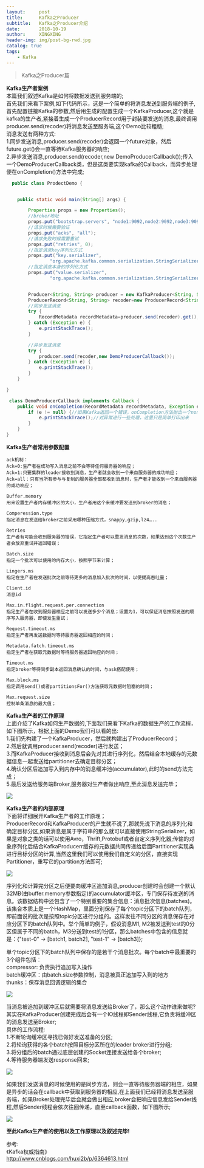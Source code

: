 ```yaml
---
layout:     post
title:      Kafka之Producer
subtitle:   Kafka之Producer介绍
date:       2018-10-19
author:     XINGXING
header-img: img/post-bg-rwd.jpg
catalog: true
tags:
    - Kafka
---
```


>
>Kafka之Producer篇
>

**Kafka生产者案例**  
本篇我们叙述Kafka是如何将数据发送到服务端的;  
首先我们来看下案例,如下代码所示，这是一个简单的将消息发送到服务端的例子,首先配置链接Kafka的参数,然后用生成的配置生成一个KafkaProducer,这个就是kafka的生产者,紧接着生成一个ProducerRecord用于封装要发送的消息,最终调用producer.send(recoder)将消息发送至服务端,这个Demo比较粗糙;    
消息发送有两种方式:    
1.同步发送消息,producer.send(recoder)会返回一个future对象，然后future.get()会一直等待Kafka服务器的响应;  
2.异步发送消息,producer.send(recoder,new DemoProducerCallback());传入一个DemoProducerCallback类，但是这类要实现kafka的Callback，而异步处理便在onCompletion()方法中完成;  

```java
  public class ProdectDemo {


    public static void main(String[] args) {

        Properties props = new Properties();
        //broker地址
        props.put("bootstrap.servers", "node1:9092,node2:9092,node3:9092");
        //请求时候需要验证
        props.put("acks", "all");
        //请求失败时候需要重试
        props.put("retries", 0);
        //指定消息key序列化方式
        props.put("key.serializer",
                "org.apache.kafka.common.serialization.StringSerializer");
        //指定消息本身的序列化方式
        props.put("value.serializer",
                "org.apache.kafka.common.serialization.StringSerializer");


        Producer<String, String> producer = new KafkaProducer<String, String>(props);
        ProducerRecord<String, String> recoder=new ProducerRecord<String, String>("test","test1","test value");
        //同步发送消息
        try {
            RecordMetadata recordMetadata=producer.send(recoder).get();
        } catch (Exception e) {
            e.printStackTrace();
        }

        //异步发送消息
        try {
            producer.send(recoder,new DemoProducerCallback());
        } catch (Exception e) {
            e.printStackTrace();
        }
    }

}

 class DemoProducerCallback implements Callback {
    public void onCompletion(RecordMetadata recordMetadata, Exception e) {
        if (e != null) {//如果Kafka返回一个错误，onCompletion方法抛出一个non null异常。
            e.printStackTrace();//对异常进行一些处理，这里只是简单打印出来
        }
    }
}
```

**Kafka生产者常用参数配置**  

    ack机制：
    Ack=0:生产者在成功写入消息之前不会等待任何服务器的响应；
    Ack=1:只要集群的leader接收到消息，生产者就会收到一个来自服务器的成功响应；
    Ack=all：只有当所有参与与复制的服务器全部都收到消息时，生产者才能收到一个来自服务器的成功响应；

    Buffer.memory
    用来设置生产者内存缓冲区的大小，生产者用这个来缓冲要发送到broker的消息；
    
    Comperession.type
    指定消息在发送给broker之前采用哪种压缩方式，snappy,gzip,lz4…..
    
    Retries
    生产者有可能会收到服务器的错误，它指定生产者可以重发消息的次数，如果达到这个次数生产者会放弃重试并返回错误；
    
    Batch.size
    指定一个批次可以使用的内存大小，按照字节来计算；
    
    Lingers.ms
    指定在生产者在发送批次之前等待更多的消息加入批次的时间，以便提高吞吐量；
    
    Client.id
    消息id
    
    Max.in.flight.request.per.connection
    指定生产者在收到服务器相应之前可以发送多少个消息；设置为1，可以保证消息按照发送的顺序写入服务器，即使发生重试；
    
    Request.timeout.ms
    指定生产者再发送数据时等待服务器返回相应的时间；

    Metadata.fatch.timeout.ms
    指定生产者在获取元数据时等待服务器返回响应的时间；
    
    Timeout.ms
    指定broker等待同步副本返回消息确认的时间，与ask搭配使用；
    
    Max.block.ms
    指定调用send()或者partitionsFor()方法获取元数据时阻塞的时间；
    
    Max.request.size
    控制单条消息的最大值；


**Kafka生产者的工作原理**  
上面介绍了Kafka如何生产数据的,下面我们来看下Kafka的数据生产的工作流程，如下图所示，根据上面的Demo我们可以看的出:  
1.我们先构建了一个KafkaProducer，然后就构建出了ProducerRecord；  
2.然后就调用producer.send(recoder)进行发送；  
3.而KafkaProducer接收到消息后会先对其进行序列化，然后结合本地缓存的元数据信息一起发送给partitioner去确定目标分区；  
4.确认分区后追加写入到内存中的消息缓冲池(accumulator),此时的send方法完成；  
5.最后发送给服务端Broker,服务器对生产者做出响应,至此消息发送完毕；  

![](https://ws4.sinaimg.cn/large/006tNbRwly1fwi7kfqmgtj30i906umxc.jpg)


**Kafka生产者的内部原理**  
下面将详细展开Kafka生产者的工作原理；  
ProducerRecord和KafkaProducer的产生就不说了,那就先说下消息的序列化和确定目标分区,如果消息是属于字符串的那么就可以直接使用StringSerializer，如果是对象之类的话可以使用Avro，Thrift,Protobuf或者自定义序列化器;传输的对象序列化后结合KafkaProducerr缓存的元数据共同传递给后面Partitioner实现类进行目标分区的计算,当然这里我们可以使用我们自定义的分区，直接实现Partitioner，重写它的partition方法即可;

![](https://ws2.sinaimg.cn/large/006tNbRwly1fwi89by8doj30k103u0sp.jpg)



序列化和计算完分区之后便要向缓冲区追加消息,producer创建时会创建一个默认32MB(由buffer.memory参数指定)的accumulator缓冲区，专门保存待发送的消息。该数据结构中还包含了一个特别重要的集合信息：消息批次信息(batches)。该集合本质上是一个HashMap，里面分别保存了每个topic分区下的batch队列，即前面说的批次是按照topic分区进行分组的。这样发往不同分区的消息保存在对应分区下的batch队列中。举个简单的例子，假设消息M1, M2被发送到test的0分区但属于不同的batch，M3分送到test的1分区，那么batches中包含的信息就是：{"test-0" -> [batch1, batch2], "test-1" -> [batch3]};  

单个topic分区下的batch队列中保存的是若干个消息批次。每个batch中最重要的3个组件包括：  
compressor: 负责执行追加写入操作  
batch缓冲区：由batch.size参数控制，消息被真正追加写入到的地方  
thunks：保存消息回调逻辑的集合  

![](https://ws3.sinaimg.cn/large/006tNbRwly1fwiamnrl8bj30nr09tmxh.jpg)



当消息被追加到缓冲区后就需要将消息发送给Broker了，那么这个动作谁来做呢?其实在KafkaProducer创建完成后会有一个IO线程即Sender线程,它负责将缓冲区的消息发送至Broker;  
具体的工作流程:  
1.不断轮询缓冲区寻找已做好发送准备的分区;  
2.将轮询获得的各个batch按照目标分区所在的leader broker进行分组;  
3.将分组后的batch通过底层创建的Socket连接发送给各个broker;  
4.等待服务器端发送response回来;  

![](https://ws1.sinaimg.cn/large/006tNbRwgy1fwii7gbd4rj30nr09tmxh.jpg)



如果我们发送消息的时候使用的是同步方法，则会一直等待服务器端的相应，如果是异步的话会在callback中获取到服务器的相应,在上面我们已经将消息发送至服务端，如果Broker处理完毕后会就会做出相应,broker会把响应信息发给Sender线程,然后Sender线程会依次往回传递，直至callback函数，如下图所示;

![](https://ws2.sinaimg.cn/large/006tNbRwgy1fwiiriktyvj30g20773yj.jpg)

**至此Kafka生产者的使用以及工作原理以及叙述完毕!**

参考:  
《Kafka权威指南》  
http://www.cnblogs.com/huxi2b/p/6364613.html  


